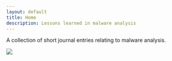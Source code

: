 ```yaml
---
layout: default
title: Home
description: Lessons learned in malware analysis
---
```


A collection of short journal entries relating to malware analysis.

<img src="{{site.url}}/assets/images/computer.jpg">
